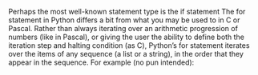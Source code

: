 Perhaps the most well-known statement type is the if statement
The for statement in Python differs a bit from what you may be used to in C or Pascal.
Rather than always iterating over an arithmetic progression of numbers (like in Pascal),
or giving the user the ability to define both the iteration step and halting condition (as C),
Python’s for statement iterates over the items of any sequence (a list or a string),
in the order that they appear in the sequence. For example (no pun intended):
